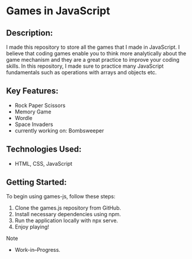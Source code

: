 <H1>Games in JavaScript
</H1>

<h2>Description:</h2>
<p></p>I made this repository to store all the games that I made in JavaScript. I believe that coding games enable you to think more analytically about the game mechanism and they are a great practice to improve your coding skills.
In this repository, I made sure to practice many JavaScript fundamentals such as operations with arrays and objects etc.</p>

<h2>Key Features:</h2>
<ul>
<li>
Rock Paper Scissors</li>
<li>
Memory Game</li>
<li>Wordle</li>
<li>Space Invaders</li>
<li>currently working on: Bombsweeper</li>

</ul>

<h2>Technologies Used:</h2>
<ul>
<li>HTML, CSS, JavaScript</li>
</ul>

<h2>Getting Started:</h2>
<p>To begin using games-js, follow these steps:</p>
<ol>
<li>Clone the games.js repository from GitHub.
</li>
<li>Install necessary dependencies using npm.
</li>
<li>Run the application locally with npx serve.
</li>
<li>Enjoy playing!
</li>
</ol>

> [!NOTE]
>
> <ul>
> <li>Work-in–Progress.</p>
> </li>
